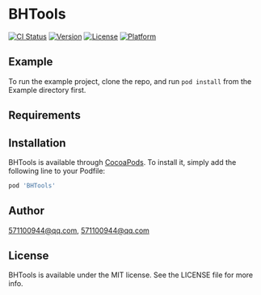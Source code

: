# BHTools

[![CI Status](https://img.shields.io/travis/571100944@qq.com/BHTools.svg?style=flat)](https://travis-ci.org/571100944@qq.com/BHTools)
[![Version](https://img.shields.io/cocoapods/v/BHTools.svg?style=flat)](https://cocoapods.org/pods/BHTools)
[![License](https://img.shields.io/cocoapods/l/BHTools.svg?style=flat)](https://cocoapods.org/pods/BHTools)
[![Platform](https://img.shields.io/cocoapods/p/BHTools.svg?style=flat)](https://cocoapods.org/pods/BHTools)

## Example

To run the example project, clone the repo, and run `pod install` from the Example directory first.

## Requirements

## Installation

BHTools is available through [CocoaPods](https://cocoapods.org). To install
it, simply add the following line to your Podfile:

```ruby
pod 'BHTools'
```

## Author

571100944@qq.com, 571100944@qq.com

## License

BHTools is available under the MIT license. See the LICENSE file for more info.
